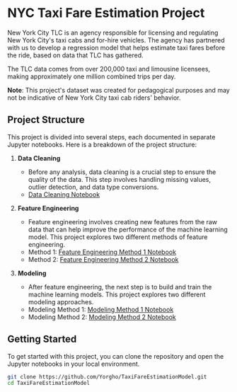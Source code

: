 # NYC Taxi Fare Estimation Project

New York City TLC is an agency responsible for licensing and regulating New York City's taxi cabs and for-hire vehicles. The agency has partnered with us to develop a regression model that helps estimate taxi fares before the ride, based on data that TLC has gathered. 

The TLC data comes from over 200,000 taxi and limousine licensees, making approximately one million combined trips per day. 

**Note**: This project's dataset was created for pedagogical purposes and may not be indicative of New York City taxi cab riders' behavior.

## Project Structure

This project is divided into several steps, each documented in separate Jupyter notebooks. Here is a breakdown of the project structure:

1. **Data Cleaning**
    - Before any analysis, data cleaning is a crucial step to ensure the quality of the data. This step involves handling missing values, outlier detection, and data type conversions.
    - [Data Cleaning Notebook](https://github.com/Yorgho/TaxiFareEstimationModel/blob/main/1-Data%20cleaning_Taxi%20Fare%20Estimation.ipynb)

2. **Feature Engineering**
    - Feature engineering involves creating new features from the raw data that can help improve the performance of the machine learning model. This project explores two different methods of feature engineering.
    - Method 1: [Feature Engineering Method 1 Notebook](https://github.com/Yorgho/TaxiFareEstimationModel/blob/main/2-Feature%20Engineering_Taxi%20Fare%20Estimation_MLR.ipynb)
    - Method 2: [Feature Engineering Method 2 Notebook](https://github.com/Yorgho/TaxiFareEstimationModel/blob/main/2-Feature%20Engineering_Taxi%20Fare%20Estimation_MLR2.ipynb)

3. **Modeling**
    - After feature engineering, the next step is to build and train the machine learning models. This project explores two different modeling approaches.
    - Modeling Method 1: [Modeling Method 1 Notebook](https://github.com/Yorgho/TaxiFareEstimationModel/blob/main/3-MLR_Taxi%20Fare%20Estimation.ipynb)
    - Modeling Method 2: [Modeling Method 2 Notebook](https://github.com/Yorgho/TaxiFareEstimationModel/blob/main/3-MLR_Taxi%20Fare%20Estimation2.ipynb)

## Getting Started

To get started with this project, you can clone the repository and open the Jupyter notebooks in your local environment.

```sh
git clone https://github.com/Yorgho/TaxiFareEstimationModel.git
cd TaxiFareEstimationModel
